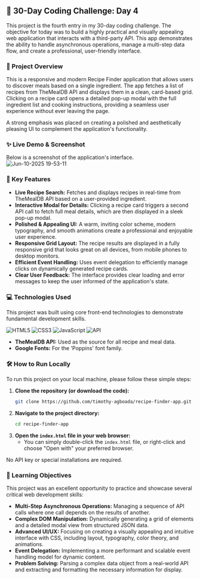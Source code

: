 ## 🚀 30-Day Coding Challenge: Day 4

This project is the fourth entry in my 30-day coding challenge. The objective for today was to build a highly practical and visually appealing web application that interacts with a third-party API. This app demonstrates the ability to handle asynchronous operations, manage a multi-step data flow, and create a professional, user-friendly interface.

### 📖 Project Overview

This is a responsive and modern Recipe Finder application that allows users to discover meals based on a single ingredient. The app fetches a list of recipes from TheMealDB API and displays them in a clean, card-based grid. Clicking on a recipe card opens a detailed pop-up modal with the full ingredient list and cooking instructions, providing a seamless user experience without ever leaving the page.

A strong emphasis was placed on creating a polished and aesthetically pleasing UI to complement the application's functionality.

### ✨ Live Demo & Screenshot

Below is a screenshot of the application's interface.
![Jun-10-2025 19-53-11](https://github.com/user-attachments/assets/812f40f8-d011-4d31-9f4b-8e7c39eb7df8)


### 🌟 Key Features

* **Live Recipe Search:** Fetches and displays recipes in real-time from TheMealDB API based on a user-provided ingredient.
* **Interactive Modal for Details:** Clicking a recipe card triggers a second API call to fetch full meal details, which are then displayed in a sleek pop-up modal.
* **Polished & Appealing UI:** A warm, inviting color scheme, modern typography, and smooth animations create a professional and enjoyable user experience.
* **Responsive Grid Layout:** The recipe results are displayed in a fully responsive grid that looks great on all devices, from mobile phones to desktop monitors.
* **Efficient Event Handling:** Uses event delegation to efficiently manage clicks on dynamically generated recipe cards.
* **Clear User Feedback:** The interface provides clear loading and error messages to keep the user informed of the application's state.

### 💻 Technologies Used

This project was built using core front-end technologies to demonstrate fundamental development skills.

![HTML5](https://img.shields.io/badge/html5-%23E34F26.svg?style=for-the-badge&logo=html5&logoColor=white)
![CSS3](https://img.shields.io/badge/css3-%231572B6.svg?style=for-the-badge&logo=css3&logoColor=white)
![JavaScript](https://img.shields.io/badge/javascript-%23323330.svg?style=for-the-badge&logo=javascript&logoColor=%23F7DF1E)
![API](https://img.shields.io/badge/API-%23000000.svg?style=for-the-badge&logo=databricks&logoColor=white)

* **TheMealDB API:** Used as the source for all recipe and meal data.
* **Google Fonts:** For the 'Poppins' font family.

### 🛠️ How to Run Locally

To run this project on your local machine, please follow these simple steps:

1.  **Clone the repository (or download the code):**
    ```bash
    git clone https://github.com/timothy-agboada/recipe-finder-app.git
    ```
2.  **Navigate to the project directory:**
    ```bash
    cd recipe-finder-app
    ```
3.  **Open the `index.html` file in your web browser:**
    * You can simply double-click the `index.html` file, or right-click and choose "Open with" your preferred browser.

No API key or special installations are required.

### 🎯 Learning Objectives

This project was an excellent opportunity to practice and showcase several critical web development skills:

* **Multi-Step Asynchronous Operations:** Managing a sequence of API calls where one call depends on the results of another.
* **Complex DOM Manipulation:** Dynamically generating a grid of elements and a detailed modal view from structured JSON data.
* **Advanced UI/UX:** Focusing on creating a visually appealing and intuitive interface with CSS, including layout, typography, color theory, and animations.
* **Event Delegation:** Implementing a more performant and scalable event handling model for dynamic content.
* **Problem Solving:** Parsing a complex data object from a real-world API and extracting and formatting the necessary information for display.
